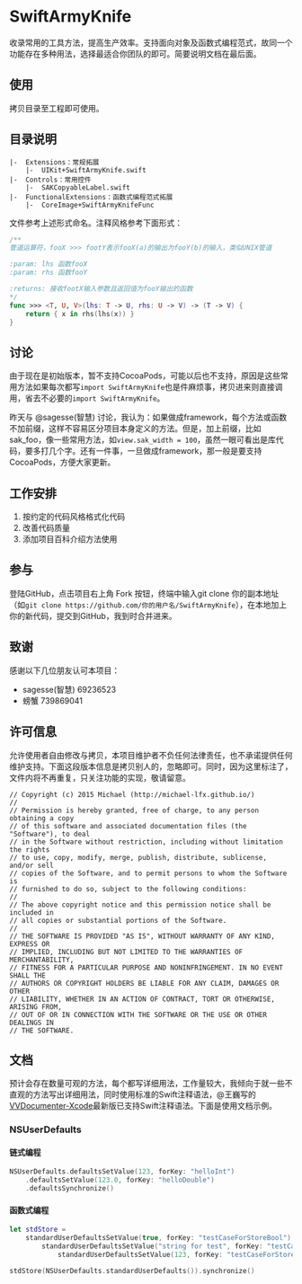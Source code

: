 # SwiftArmyKnife

收录常用的工具方法，提高生产效率。支持面向对象及函数式编程范式，故同一个功能存在多种用法，选择最适合你团队的即可。简要说明文档在最后面。

## 使用

拷贝目录至工程即可使用。

## 目录说明

```
|-  Extensions：常规拓展
    |-  UIKit+SwiftArmyKnife.swift
|-  Controls：常用控件
    |-  SAKCopyableLabel.swift
|-  FunctionalExtensions：函数式编程范式拓展
    |-  CoreImage+SwiftArmyKnifeFunc
```

文件参考上述形式命名。注释风格参考下面形式：

```swift
/**
管道运算符，fooX >>> footY表示fooX(a)的输出为fooY(b)的输入，类似UNIX管道

:param: lhs 函数fooX
:param: rhs 函数fooY

:returns: 接收footX输入参数且返回值为fooY输出的函数
*/
func >>> <T, U, V>(lhs: T -> U, rhs: U -> V) -> (T -> V) {
    return { x in rhs(lhs(x)) }
}
```

##  讨论

由于现在是初始版本，暂不支持CocoaPods，可能以后也不支持，原因是这些常用方法如果每次都写`import SwiftArmyKnife`也是件麻烦事，拷贝进来则直接调用，省去不必要的`import SwiftArmyKnife`。

昨天与 @sagesse(智慧) 讨论，我认为：如果做成framework，每个方法或函数不加前缀，这样不容易区分项目本身定义的方法。但是，加上前缀，比如sak_foo，像一些常用方法，如`view.sak_width = 100`，虽然一眼可看出是库代码，要多打几个字。还有一件事，一旦做成framework，那一般是要支持CocoaPods，方便大家更新。

## 工作安排

1. 按约定的代码风格格式化代码
2. 改善代码质量
3. 添加项目百科介绍方法使用

## 参与

登陆GitHub，点击项目右上角 Fork 按钮，终端中输入git clone 你的副本地址（如`git clone https://github.com/你的用户名/SwiftArmyKnife`），在本地加上你的新代码，提交到GitHub，我到时合并进来。

## 致谢

感谢以下几位朋友认可本项目：

* sagesse(智慧)  69236523
* 螃蟹 739869041

## 许可信息

允许使用者自由修改与拷贝，本项目维护者不负任何法律责任，也不承诺提供任何维护支持。下面这段版本信息是拷贝别人的，忽略即可。同时，因为这里标注了，文件内将不再重复，只关注功能的实现，敬请留意。

```
// Copyright (c) 2015 Michael (http://michael-lfx.github.io/)
//
// Permission is hereby granted, free of charge, to any person obtaining a copy
// of this software and associated documentation files (the "Software"), to deal
// in the Software without restriction, including without limitation the rights
// to use, copy, modify, merge, publish, distribute, sublicense, and/or sell
// copies of the Software, and to permit persons to whom the Software is
// furnished to do so, subject to the following conditions:
//
// The above copyright notice and this permission notice shall be included in
// all copies or substantial portions of the Software.
//
// THE SOFTWARE IS PROVIDED "AS IS", WITHOUT WARRANTY OF ANY KIND, EXPRESS OR
// IMPLIED, INCLUDING BUT NOT LIMITED TO THE WARRANTIES OF MERCHANTABILITY,
// FITNESS FOR A PARTICULAR PURPOSE AND NONINFRINGEMENT. IN NO EVENT SHALL THE
// AUTHORS OR COPYRIGHT HOLDERS BE LIABLE FOR ANY CLAIM, DAMAGES OR OTHER
// LIABILITY, WHETHER IN AN ACTION OF CONTRACT, TORT OR OTHERWISE, ARISING FROM,
// OUT OF OR IN CONNECTION WITH THE SOFTWARE OR THE USE OR OTHER DEALINGS IN
// THE SOFTWARE.
```

## 文档

预计会存在数量可观的方法，每个都写详细用法，工作量较大，我倾向于就一些不直观的方法写出详细用法，同时使用标准的Swift注释语法，@王巍写的[VVDocumenter-Xcode](https://github.com/onevcat/VVDocumenter-Xcode)最新版已支持Swift注释语法。下面是使用文档示例。

### NSUserDefaults

#### 链式编程

```swift
NSUserDefaults.defaultsSetValue(123, forKey: "helloInt")
    .defaultsSetValue(123.0, forKey: "helloDouble")
    .defaultsSynchronize()
```

#### 函数式编程

```swift
let stdStore =
    standardUserDefaultsSetValue(true, forKey: "testCaseForStoreBool") >>>
        standardUserDefaultsSetValue("string for test", forKey: "testCaseForStoreString") >>>
            standardUserDefaultsSetValue(123, forKey: "testCaseForStoreInt")

stdStore(NSUserDefaults.standardUserDefaults()).synchronize()
```
